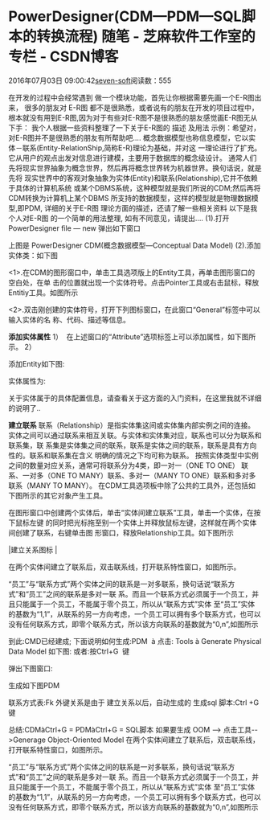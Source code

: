 
# PowerDesigner(CDM—PDM—SQL脚本的转换流程) 随笔 -  芝麻软件工作室的专栏 - CSDN博客


2016年07月03日 09:00:42[seven-soft](https://me.csdn.net/softn)阅读数：555


在开发的过程中会经常遇到 做一个模块功能，首先让你根据需要先画一个E-R图出来，
很多的朋友对 E-R图 都不是很熟悉，或者说有的朋友在开发的项目过程中，根本就没有用到E-R图,因为对于有些对E-R图不是很熟悉的朋友感觉画E-R图无从下手：
我个人根据一些资料整理了一下关于E-R图的 描述 及用法 示例：希望对，对E-R图并不是很熟悉的朋友有所帮助吧….
概念数据模型也称信息模型，它以实体－联系(Entity-RelationShip,简称E-R)理论为基础，并对这
一理论进行了扩充。它从用户的观点出发对信息进行建模，主要用于数据库的概念级设计。
通常人们先将现实世界抽象为概念世界，然后再将概念世界转为机器世界。换句话说，就是先将
现实世界中的客观对象抽象为实体(Entity)和联系(Relationship),它并不依赖于具体的计算机系统
或某个DBMS系统，这种模型就是我们所说的CDM;然后再将CDM转换为计算机上某个DBMS
所支持的数据模型，这样的模型就是物理数据模型,即PDM,
详细的关于E-R图 理论方面的描述，还请了解一些相关资料
以下是我个人对E-R图 的一个简单的用法整理,
如有不同意见，请提出….
(1).打开PowerDesigner file — new 弹出如下窗口

上图是 PowerDesigner CDM(概念数据模型—Conceptual Data Model)
(2).添加实体类：如下图



<1>.在CDM的图形窗口中，单击工具选项版上的Entity工具，再单击图形窗口的空白处，在单
击的位置就出现一个实体符号。点击Pointer工具或右击鼠标，释放Entitiy工具。如图所示

<2>.双击刚创建的实体符号，打开下列图标窗口，在此窗口“General”标签中可以输入实体的名
称、代码、描述等信息。


**添加实体属性**
1）  在上述窗口的“Attribute”选项标签上可以添加属性，如下图所示。
2）

添加Entity如下图:

实体属性为:




关于实体属于的具体配置信息，请查看关于这方面的入门资料，在这里我就不详细的说明了..

**建立联系**
联系（Relationship）是指实体集这间或实体集内部实例之间的连接。
实体之间可以通过联系来相互关联。与实体和实体集对应，联系也可以分为联系和联系集，联
系集是实体集之间的联系，联系是实体之间的联系，联系是具有方向性的。联系和联系集在含义
明确的情况之下均可称为联系。
按照实体类型中实例之间的数量对应关系，通常可将联系分为4类，即一对一（ONE TO ONE）
联系、一对多（ONE TO MANY）联系、多对一（MANY TO ONE）联系和多对多联系（MANY
TO MANY）。
在CDM工具选项板中除了公共的工具外，还包括如下图所示的其它对象产生工具。


在图形窗口中创建两个实体后，单击“实体间建立联系”工具，单击一个实体，在按下鼠标左键
的同时把光标拖至别一个实体上并释放鼠标左键，这样就在两个实体间创建了联系，右键单击图
形窗口，释放Relationship工具。如下图所示

|建立关系图标
|



在两个实体间建立了联系后，双击联系线，打开联系特性窗口，如图所示。




“员工”与“联系方式”两个实体之间的联系是一对多联系，换句话说“联系方式”和“员工”之间的联系是多对一联
系。而且一个联系方式必须属于一个员工，并且只能属于一个员工，不能属于零个员工，所以从“联系方式”实体
至“员工”实体的基数为“1,1”，从联系的另一方向考虑，一个员工可以拥有多个联系方式，也可以没有任何联系方式，即零个联系方式，所以该方向联系的基数就为“0,n”,如图所示







到此:CMD已经建成;
下面说明如何生成:PDM  à 点击: Tools à Generate Physical Data Model 如下图:
或者:按Ctrl+G  键

弹出下图窗口:

生成如下图PDM

联系方式表:Fk 外键关系是由于 建立关系以后，自动生成的
生成sql 脚本:Ctrl +G键

总结:CDMàCtrl+G = PDMàCtrl+G = SQL脚本
如果要生成 OOM --> 点击工具-->Generage Object-Oriented Model
在两个实体间建立了联系后，双击联系线，打开联系特性窗口，如图所示。




“员工”与“联系方式”两个实体之间的联系是一对多联系，换句话说“联系方式”和“员工”之间的联系是多对一联
系。而且一个联系方式必须属于一个员工，并且只能属于一个员工，不能属于零个员工，所以从“联系方式”实体
至“员工”实体的基数为“1,1”，从联系的另一方向考虑，一个员工可以拥有多个联系方式，也可以没有任何联系方式，即零个联系方式，所以该方向联系的基数就为“0,n”,如图所示

